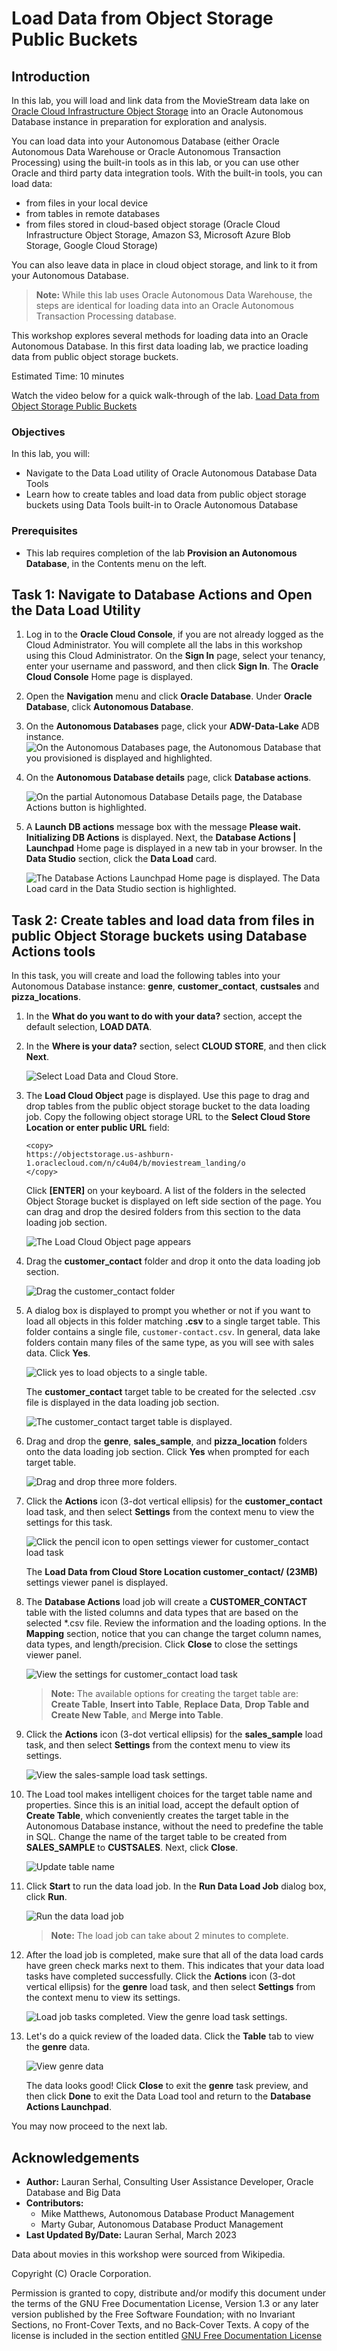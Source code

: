 # Load Data from Object Storage Public Buckets

## Introduction

In this lab, you will load and link data from the MovieStream data lake on [Oracle Cloud Infrastructure Object Storage](https://www.oracle.com/cloud/storage/object-storage.html) into an Oracle Autonomous Database instance in preparation for exploration and analysis.

You can load data into your Autonomous Database (either Oracle Autonomous Data Warehouse or Oracle Autonomous Transaction Processing) using the built-in tools as in this lab, or you can use other Oracle and third party data integration tools. With the built-in tools, you can load data:

+ from files in your local device
+ from tables in remote databases
+ from files stored in cloud-based object storage (Oracle Cloud Infrastructure Object Storage, Amazon S3, Microsoft Azure Blob Storage, Google Cloud Storage)

You can also leave data in place in cloud object storage, and link to it from your Autonomous Database.

> **Note:** While this lab uses Oracle Autonomous Data Warehouse, the steps are identical for loading data into an Oracle Autonomous Transaction Processing database.

This workshop explores several methods for loading data into an Oracle Autonomous Database. In this first data loading lab, we practice loading data from public object storage buckets.

Estimated Time: 10 minutes

Watch the video below for a quick walk-through of the lab.
[Load Data from Object Storage Public Buckets](videohub:1_skl03gxs)

### Objectives

In this lab, you will:
* Navigate to the Data Load utility of Oracle Autonomous Database Data Tools
* Learn how to create tables and load data from public object storage buckets using Data Tools built-in to Oracle Autonomous Database

### Prerequisites

- This lab requires completion of the lab **Provision an Autonomous Database**, in the Contents menu on the left.

## Task 1: Navigate to Database Actions and Open the Data Load Utility

1. Log in to the **Oracle Cloud Console**, if you are not already logged as the Cloud Administrator. You will complete all the labs in this workshop using this Cloud Administrator. On the **Sign In** page, select your tenancy, enter your username and password, and then click **Sign In**. The **Oracle Cloud Console** Home page is displayed.

2. Open the **Navigation** menu and click **Oracle Database**. Under **Oracle Database**, click **Autonomous Database**.

3. On the **Autonomous Databases** page, click your **ADW-Data-Lake** ADB instance.
    ![On the Autonomous Databases page, the Autonomous Database that you provisioned is displayed and highlighted.](./images/adb-page.png " ")

4. On the **Autonomous Database details** page, click **Database actions**.

    ![On the partial Autonomous Database Details page, the Database Actions button is highlighted.](./images/click-db-actions.png " ")

5. A **Launch DB actions** message box with the message **Please wait. Initializing DB Actions** is displayed. Next, the **Database Actions | Launchpad** Home page is displayed in a new tab in your browser. In the **Data Studio** section, click the **Data Load** card.

    ![The Database Actions Launchpad Home page is displayed. The Data Load card in the Data Studio section is highlighted.](./images/click-data-load.png " ")

## Task 2: Create tables and load data from files in public Object Storage buckets using Database Actions tools

In this task, you will create and load the following tables into your Autonomous Database instance: **genre**, **customer_contact**, **custsales** and **pizza\_locations**.

1. In the **What do you want to do with your data?** section, accept the default selection, **LOAD DATA**.

2. In the **Where is your data?** section, select **CLOUD STORE**, and then click **Next**.

    ![Select Load Data and Cloud Store.](images/select-load-data-from-cloud-store.png)

3. The **Load Cloud Object** page is displayed. Use this page to drag and drop tables from the public object storage bucket to the data loading job. Copy the following object storage URL to the **Select Cloud Store Location or enter public URL** field:

    ```
    <copy>
    https://objectstorage.us-ashburn-1.oraclecloud.com/n/c4u04/b/moviestream_landing/o
    </copy>
    ```

    Click **[ENTER]** on your keyboard. A list of the folders in the selected Object Storage bucket is displayed on left side section of the page. You can drag and drop the desired folders from this section to the data loading job section.

    ![The Load Cloud Object page appears](images/bucket-folders-displayed.png)

4. Drag the **customer\_contact** folder and drop it onto the data loading job section.

    ![Drag the customer_contact folder](images/drag-drop-customer-contact.png)

5. A dialog box is displayed to prompt you whether or not if you want to load all objects in this folder matching **.csv** to a single target table. This folder contains a single file, `customer-contact.csv`. In general, data lake folders contain many files of the same type, as you will see with sales data. Click **Yes**.

    ![Click yes to load objects to a single table.](images/load-to-single-table.png)

    The **customer\_contact** target table to be created for the selected .csv file is displayed in the data loading job section.

    ![The customer_contact target table is displayed.](images/customer_contact-target-table.png)

6. Drag and drop the **genre**, **sales\_sample**, and **pizza\_location** folders onto the data loading job section. Click **Yes** when prompted for each target table.

    ![Drag and drop three more folders.](images/drag-drop-3-folders.png)

7. Click the **Actions** icon (3-dot vertical ellipsis) for the **customer\_contact** load task, and then select **Settings** from the context menu to view the settings for this task.

    ![Click the pencil icon to open settings viewer for customer_contact load task](images/customer-contact-settings.png)

    The **Load Data from Cloud Store Location customer_contact/ (23MB)** settings viewer panel is displayed.

8. The **Database Actions** load job will create a **CUSTOMER_CONTACT** table with the listed columns and data types that are based on the selected *.csv file. Review the information and the loading options. In the **Mapping** section, notice that you can change the target column names, data types, and length/precision. Click **Close** to close the settings viewer panel.

    ![View the settings for customer_contact load task](images/preview-create-table.png)

    >**Note:** The available options for creating the target table are: **Create Table**, **Insert into Table**, **Replace Data**, **Drop Table and Create New Table**, and **Merge into Table**.

9. Click the **Actions** icon (3-dot vertical ellipsis) for the **sales\_sample** load task, and then select **Settings** from the context menu to view its settings.

    ![View the sales-sample load task settings.](images/sales-sample-preview.png)

10. The Load tool makes intelligent choices for the target table name and properties. Since this is an initial load, accept the default option of **Create Table**, which conveniently creates the target table in the Autonomous Database instance, without the need to predefine the table in SQL. Change the name of the target table to be created from **SALES_SAMPLE** to **CUSTSALES**. Next, click **Close**.

    ![Update table name](images/change-target-table-name.png)

11. Click **Start** to run the data load job. In the **Run Data Load Job** dialog box, click **Run**.

    ![Run the data load job](images/run-data-load.png)

    > **Note:** The load job can take about 2 minutes to complete.

12. After the load job is completed, make sure that all of the data load cards have green check marks next to them. This indicates that your data load tasks have completed successfully. Click the **Actions** icon (3-dot vertical ellipsis) for the **genre** load task, and then select **Settings** from the context menu to view its settings.

    ![Load job tasks completed. View the genre load task settings.](images/click-genre-settings.png)

13. Let's do a quick review of the loaded data. Click the **Table** tab to view the **genre** data.

    ![View genre data](images/preview-genre-table.png)

    The data looks good! Click **Close** to exit the **genre** task preview, and then click **Done** to exit the Data Load tool and return to the **Database Actions Launchpad**.

You may now proceed to the next lab.

## Acknowledgements

* **Author:** Lauran Serhal, Consulting User Assistance Developer, Oracle Database and Big Data
* **Contributors:**
    * Mike Matthews, Autonomous Database Product Management
    * Marty Gubar, Autonomous Database Product Management
* **Last Updated By/Date:** Lauran Serhal, March 2023

Data about movies in this workshop were sourced from Wikipedia.

Copyright (C) Oracle Corporation.

Permission is granted to copy, distribute and/or modify this document
under the terms of the GNU Free Documentation License, Version 1.3
or any later version published by the Free Software Foundation;
with no Invariant Sections, no Front-Cover Texts, and no Back-Cover Texts.
A copy of the license is included in the section entitled [GNU Free Documentation License](files/gnu-free-documentation-license.txt)
